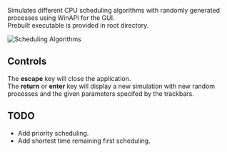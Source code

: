 Simulates different CPU scheduling algorithms with randomly generated processes using WinAPI for the GUI.\
Prebuilt executable is provided in root directory.

![Scheduling Algorithms](https://github.com/tedtb23/Scheduling-Algorithms/assets/73807771/8ec3e392-79e9-473e-98d9-9410f7e88315)

## Controls
The **escape** key will close the application.\
The **return** or **enter** key will display a new simulation with new random processes and the given parameters specifed by the trackbars.


## TODO
* Add priority scheduling.
* Add shortest time remaining first scheduling.
